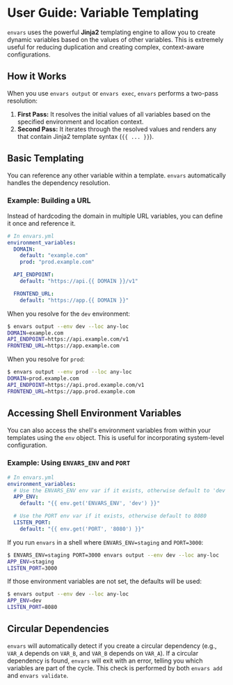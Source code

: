 # User Guide: Variable Templating

`envars` uses the powerful **Jinja2** templating engine to allow you to create dynamic variables based on the values of other variables. This is extremely useful for reducing duplication and creating complex, context-aware configurations.

## How it Works

When you use `envars output` or `envars exec`, `envars` performs a two-pass resolution:

1.  **First Pass:** It resolves the initial values of all variables based on the specified environment and location context.
2.  **Second Pass:** It iterates through the resolved values and renders any that contain Jinja2 template syntax (`{{ ... }}`).

## Basic Templating

You can reference any other variable within a template. `envars` automatically handles the dependency resolution.

### Example: Building a URL

Instead of hardcoding the domain in multiple URL variables, you can define it once and reference it.

```yaml
# In envars.yml
environment_variables:
  DOMAIN:
    default: "example.com"
    prod: "prod.example.com"

  API_ENDPOINT:
    default: "https://api.{{ DOMAIN }}/v1"

  FRONTEND_URL:
    default: "https://app.{{ DOMAIN }}"
```

When you resolve for the `dev` environment:

```bash
$ envars output --env dev --loc any-loc
DOMAIN=example.com
API_ENDPOINT=https://api.example.com/v1
FRONTEND_URL=https://app.example.com
```

When you resolve for `prod`:

```bash
$ envars output --env prod --loc any-loc
DOMAIN=prod.example.com
API_ENDPOINT=https://api.prod.example.com/v1
FRONTEND_URL=https://app.prod.example.com
```

## Accessing Shell Environment Variables

You can also access the shell's environment variables from within your templates using the `env` object. This is useful for incorporating system-level configuration.

### Example: Using `ENVARS_ENV` and `PORT`

```yaml
# In envars.yml
environment_variables:
  # Use the ENVARS_ENV env var if it exists, otherwise default to 'dev'
  APP_ENV:
    default: "{{ env.get('ENVARS_ENV', 'dev') }}"

  # Use the PORT env var if it exists, otherwise default to 8080
  LISTEN_PORT:
    default: "{{ env.get('PORT', '8080') }}"
```

If you run `envars` in a shell where `ENVARS_ENV=staging` and `PORT=3000`:

```bash
$ ENVARS_ENV=staging PORT=3000 envars output --env dev --loc any-loc
APP_ENV=staging
LISTEN_PORT=3000
```

If those environment variables are not set, the defaults will be used:

```bash
$ envars output --env dev --loc any-loc
APP_ENV=dev
LISTEN_PORT=8080
```

## Circular Dependencies

`envars` will automatically detect if you create a circular dependency (e.g., `VAR_A` depends on `VAR_B`, and `VAR_B` depends on `VAR_A`). If a circular dependency is found, `envars` will exit with an error, telling you which variables are part of the cycle. This check is performed by both `envars add` and `envars validate`.
